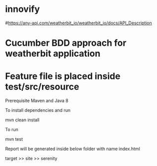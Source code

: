 # innovify
#https://any-api.com/weatherbit_io/weatherbit_io/docs/API_Description
# Cucumber BDD approach for weatherbit application
# Feature file is placed inside test/src/resource
Prerequisite 
Maven and Java 8

To install dependencies and run

mvn clean install

To run 

mvn test

Report will be generated inside below folder with name index.html 

target >> site >> serenity
